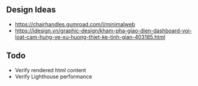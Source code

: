 ## Design Ideas

- https://chairhandles.gumroad.com/l/minimalweb
- https://idesign.vn/graphic-design/kham-pha-giao-dien-dashboard-voi-loat-cam-hung-ve-xu-huong-thiet-ke-tinh-gian-403185.html

## Todo

- Verify rendered html content
- Verify Lighthouse performance
